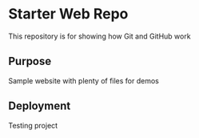 # Starter Web Repo

This repository is for showing how Git and GitHub work

## Purpose

Sample website with plenty of files for demos

## Deployment

Testing project